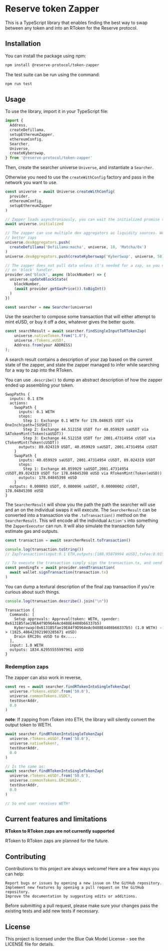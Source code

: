 # Reserve token Zapper

This is a TypeScript library that enables finding the best way to swap between any token and into an RToken for the Reserve protocol.

## Installation

You can install the package using npm:

```bash
npm install @reserve-protocol/token-zapper
```

The test suite can be run using the command:

```bash
npm run test
```

## Usage

To use the library, import it in your TypeScript file:

```typescript
import {
  Address,
  createDefillama,
  setupEthereumZapper,
  ethereumConfig,
  Searcher,
  Universe,
  createKyberswap,
} from '@reserve-protocol/token-zapper'
```

Then, create the searcher universe `Universe`, and instantiate a `Searcher`.

Otherwise you need to use the `createWithConfig` factory and pass in the network you want to use.

```typescript
const universe = await Universe.createWithConfig(
  provider,
  ethereumConfig,
  setupEthereumZapper
)

// Zapper loads asynchroniously, you can wait the initialized promise to wait for it to fully bootstrap
await universe.initialized

// The zapper can use multiple dex aggregators as liquidity sources. We recommend initializing a few of these for
// better zaps
universe.dexAggregators.push(
  createDefillama('DefiLlama:macha', universe, 10, 'Matcha/0x')
)
universe.dexAggregators.push(createKyberswap('KyberSwap', universe, 50))

// The zapper does not pull data unless it's needed for a zap, so you need to hook this into your own
// on 'block' handler.
provider.on('block', async (blockNumber) => {
  universe.updateBlockState(
    blockNumber,
    (await provider.getGasPrice()).toBigInt()
  )
})

const searcher = new Searcher(universe)
```

Use the searcher to compose some transaction that will either attempt to mint eUSD, or buy it off a dex, whatever gives the better quote.

```typescript
const searchResult = await searcher.findSingleInputToRTokenZap(
    universe.nativeToken.from("1.0"),
    universe.rTokens.eUSD!,
    Address.from(your ADDRESS)
);
```
A search result contains a description of your zap based on the current state of the zapper, and state the zapper managed to infer while searching for a way to zap into the RToken.

You can use `.describe()` to dump an abstract description of how the zapper ended up assembling your token. 

```text
SwapPaths {
  inputs: 0.1 ETH
  actions:
    SwapPath {
      inputs: 0.1 WETH
      steps:
        Step 1: Exchange 0.1 WETH for 178.048635 USDT via OneInch(path=[SUSHI])
        Step 2: Exchange 44.512158 USDT for 40.059929 saUSDT via SATokenMint(Token(saUSDT))
        Step 3: Exchange 44.512158 USDT for 2001.47314954 cUSDT via CTokenMint(Token(cUSDT))
      outputs: 89.024319 USDT, 40.059929 saUSDT, 2001.47314954 cUSDT
    }
    SwapPath {
      inputs: 40.059929 saUSDT, 2001.47314954 cUSDT, 89.024319 USDT
      steps:
        Step 1: Exchange 40.059929 saUSDT,2001.47314954 cUSDT,89.024319 USDT for 178.04845398 eUSD via RTokenMint(Token(eUSD))
      outputs: 178.04845398 eUSD
    }
  outputs: 0.000093 USDT, 0.000096 saUSDT, 0.00000002 cUSDT, 178.04845398 eUSD
}
```

The `SearcherResult` will show you the path the path the searcher will use and an on the individual swaps it will execute. The `SearcherResult` can be converted into a transaction via the `.toTransaction()` method on the `SearcherResult`. This will encode all the individual `Action's` into something the `ZapperExecutor` can run. It will also simulate the transaction fully estimate gas and outputs.

```typescript
const transaction = await searcherResult.toTransaction()

console.log(transaction.toString())
// ZapTransaction(input:0.1 ETH,outputs:[180.95878994 eUSD],txFee:0.015921885964378245 ETH)

// To execute the transaction simply sign the transaction.tx, and send it via a provider
const pendingTx = await provider.sendTransaction(
  await wallet.signTransaction(transaction.tx)
)
```

You can dump a textural description of the final zap transaction if you're curious about such things.

```typescript
console.log(transaction.describe().join("\n"))
```

```
Transaction {
  Commands: [
    Setup approvals: Approval(token: WETH, spender: 0x6131B5fae19EA4f9D964eAc0408E4408b66337b5)
    Kyberswap(0x6131B5fae19EA4f9D964eAc0408E4408b66337b5) (1.0 WETH) -> (1825.486423921903285671 eUSD)
    Drain ERC20s eUSD to 0x.....
  ],
  input: 1.0 WETH
  outputs: 1834.62955555997961 eUSD
}
```

### Redemption zaps

The zapper can also work in reverse, 

```typescript
const res = await searcher.findRTokenIntoSingleTokenZap(
  universe.rTokens.eUSD!.from('50.0'),
  universe.commonTokens.USDC!,
  testUserAddr,
  0.0
)
```

**note**: If zapping from rToken into ETH, the library will silently convert the output token to WETH.

```typescript
await searcher.findRTokenIntoSingleTokenZap(
  universe.rTokens.eUSD!.from('50.0'),
  universe.nativeToken!,
  testUserAddr,
  0.0
)

// Is the same as:
await searcher.findRTokenIntoSingleTokenZap(
  universe.rTokens.eUSD!.from('50.0'),
  universe.commonTokens.ERC20GAS!,
  testUserAddr,
  0.0
)

// So end user receives WETH!
```

## Current features and limitations

**RToken to RToken zaps are not currently supported**

RToken to RToken zaps are planned for the future.

## Contributing

Contributions to this project are always welcome! Here are a few ways you can help:

    Report bugs or issues by opening a new issue on the GitHub repository.
    Implement new features by opening a pull request on the GitHub repository.
    Improve the documentation by suggesting edits or additions.

Before submitting a pull request, please make sure your changes pass the existing tests and add new tests if necessary.

## License

This project is licensed under the Blue Oak Model License - see the LICENSE file for details.
